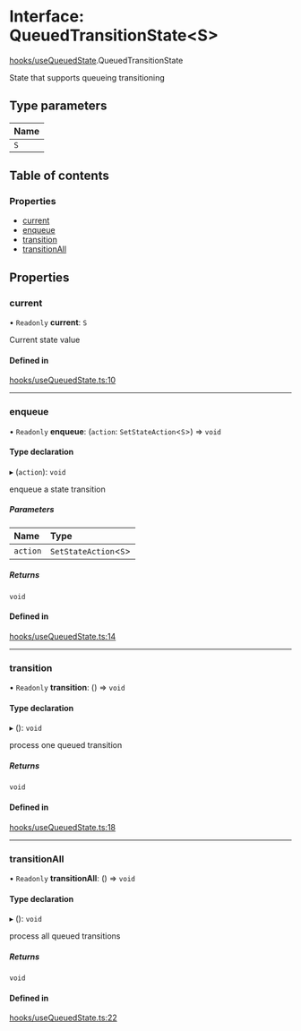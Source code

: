 # Interface: QueuedTransitionState<S\>

[hooks/useQueuedState](../wiki/hooks.useQueuedState).QueuedTransitionState

State that supports queueing transitioning

## Type parameters

| Name |
| :------ |
| `S` |

## Table of contents

### Properties

- [current](../wiki/hooks.useQueuedState.QueuedTransitionState#current)
- [enqueue](../wiki/hooks.useQueuedState.QueuedTransitionState#enqueue)
- [transition](../wiki/hooks.useQueuedState.QueuedTransitionState#transition)
- [transitionAll](../wiki/hooks.useQueuedState.QueuedTransitionState#transitionall)

## Properties

### current

• `Readonly` **current**: `S`

Current state value

#### Defined in

[hooks/useQueuedState.ts:10](https://github.com/tristanjohnson849/react-controlled-animations/blob/7201a09/src/hooks/useQueuedState.ts#L10)

___

### enqueue

• `Readonly` **enqueue**: (`action`: `SetStateAction`<`S`\>) => `void`

#### Type declaration

▸ (`action`): `void`

enqueue a state transition

##### Parameters

| Name | Type |
| :------ | :------ |
| `action` | `SetStateAction`<`S`\> |

##### Returns

`void`

#### Defined in

[hooks/useQueuedState.ts:14](https://github.com/tristanjohnson849/react-controlled-animations/blob/7201a09/src/hooks/useQueuedState.ts#L14)

___

### transition

• `Readonly` **transition**: () => `void`

#### Type declaration

▸ (): `void`

process one queued transition

##### Returns

`void`

#### Defined in

[hooks/useQueuedState.ts:18](https://github.com/tristanjohnson849/react-controlled-animations/blob/7201a09/src/hooks/useQueuedState.ts#L18)

___

### transitionAll

• `Readonly` **transitionAll**: () => `void`

#### Type declaration

▸ (): `void`

process all queued transitions

##### Returns

`void`

#### Defined in

[hooks/useQueuedState.ts:22](https://github.com/tristanjohnson849/react-controlled-animations/blob/7201a09/src/hooks/useQueuedState.ts#L22)
